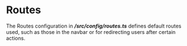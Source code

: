 # Routes

The Routes configuration in _**/src/config/routes.ts**_ defines default routes used, such as those in the navbar or for redirecting users after certain actions.
